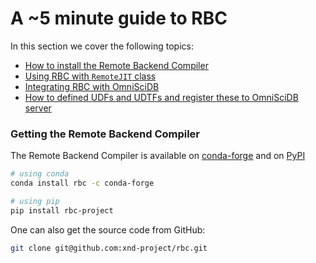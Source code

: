 # A ~5 minute guide to RBC

In this section we cover the following topics:

* [How to install the Remote Backend Compiler](../../getting-started/getting-started/installation.md)
* [Using RBC with `RemoteJIT` class](remotejit.md)
* [Integrating RBC with OmniSciDB](omnisci.md)
* [How to defined UDFs and UDTFs and register these to OmniSciDB server](../../getting-started/getting-started/simple-example-omniscidb.md)

### 

### Getting the Remote Backend Compiler

The Remote Backend Compiler is available on [conda-forge](https://github.com/conda-forge/rbc-feedstock) and on [PyPI](https://pypi.org/project/rbc-project/)

```bash
# using conda
conda install rbc -c conda-forge
```

```bash
# using pip
pip install rbc-project
```

One can also get the source code from GitHub:

```bash
git clone git@github.com:xnd-project/rbc.git
```



